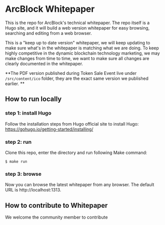 # ArcBlock Whitepaper

This is the repo for ArcBlock's technical whitepaper. The repo itself is a Hugo site, and it will build a web version whitepaper for easy browsing, searching and editing from a web browser.

This is a "keep up to date version" whitepaper, we will keep updating to make sure what's in the whitepaper is matching what we are doing. To keep highly competitive in the dynamic blockchain technology marketing, we may make changes from time to time, we want to make sure all changes are clearly documented in the whitepaper. 

**The PDF version published during Token Sale Event live under `/src/content/ico` folder, they are the exact same version we published earlier. **

## How to run locally

### step 1: install Hugo

Follow the installation steps from Hugo official site to install Hugo: https://gohugo.io/getting-started/installing/ 

### step 2: run

Clone this repo, enter the directory and run following Make command: 

```
$ make run
```

### step 3: browse

Now you can browse the latest whitepaper from any browser. The default URL is http://localhost:1313. 



## How to contribute to Whitepaper

We welcome the community member to contribute 
